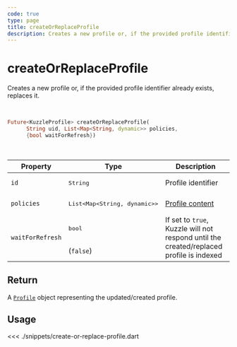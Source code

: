 ```yaml
---
code: true
type: page
title: createOrReplaceProfile
description: Creates a new profile or, if the provided profile identifier already exists, replaces it.
---
```


# createOrReplaceProfile

Creates a new profile or, if the provided profile identifier already exists, replaces it.

<br />

```dart
Future<KuzzleProfile> createOrReplaceProfile(
      String uid, List<Map<String, dynamic>> policies,
      {bool waitForRefresh})
```

<br />
 
| Property | Type | Description |
| --- | --- | --- |
| `id` | <pre>String</pre> | Profile identifier |
| `policies` | <pre>List<Map<String, dynamic>></pre> | [Profile content](/core/2/guides/essentials/security#defining-profiles) |
| `waitForRefresh` | <pre>bool</pre><br />(`false`) | If set to `true`, Kuzzle will not respond until the created/replaced profile is indexed |

## Return

A [`Profile`](/sdk/dart/2/core-classes/profile/introduction) object representing the updated/created profile.

## Usage

<<< ./snippets/create-or-replace-profile.dart
